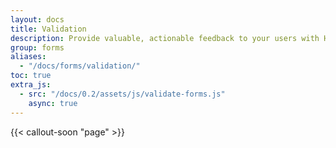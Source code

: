 ```yaml
---
layout: docs
title: Validation
description: Provide valuable, actionable feedback to your users with HTML5 form validation, via browser default behaviors or custom styles and JavaScript.
group: forms
aliases:
  - "/docs/forms/validation/"
toc: true
extra_js:
  - src: "/docs/0.2/assets/js/validate-forms.js"
    async: true
---
```


{{< callout-soon "page" >}}
